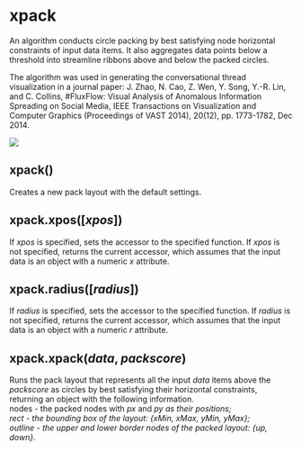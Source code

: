 <h1>xpack</h1>
An algorithm conducts circle packing by best satisfying node horizontal constraints of input data items. It also aggregates data points below a threshold into streamline ribbons above and below the packed circles. 

The algorithm was used in generating the conversational thread visualization in a journal paper: J. Zhao, N. Cao, Z. Wen, Y. Song, Y.-R. Lin, and C. Collins, #FluxFlow: Visual Analysis of Anomalous Information Spreading on Social Media, IEEE Transactions on Visualization and Computer Graphics (Proceedings of VAST 2014), 20(12), pp. 1773-1782, Dec 2014.

<img src="http://www.cs.toronto.edu/~jianzhao/snapshots/fluxflow.png" />

<h2>xpack()</h2>
Creates a new pack layout with the default settings.

<h2>xpack.xpos([<i>xpos</i>])</h2>
If <i>xpos</i> is specified, sets the accessor to the specified function. If <i>xpos</i> is not specified, returns the current accessor, which assumes that the input data is an object with a numeric <i>x</i> attribute.

<h2>xpack.radius([<i>radius</i>])</h2>
If <i>radius</i> is specified, sets the accessor to the specified function. If <i>radius</i> is not specified, returns the current accessor, which assumes that the input data is an object with a numeric <i>r</i> attribute.

<h2>xpack.xpack(<i>data</i>, <i>packscore</i>)</h2>
Runs the pack layout that represents all the input <i>data</i> items above the <i>packscore</i> as circles by best satisfying their horizontal constraints, returning an object with the following information. <br />
nodes - the packed nodes with <i>px</i> and <i>py<i/> as their positions; <br />
rect - the bounding box of the layout: {<i>xMin</i>, <i>xMax</i>, <i>yMin</i>, <i>yMax</i>}; <br />
outline - the upper and lower border nodes of the packed layout: {<i>up</i>, <i>down</i>}.
